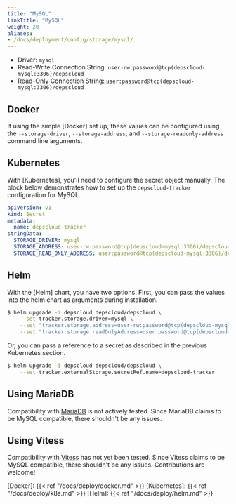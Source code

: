 ```yaml
---
title: "MySQL"
linkTitle: "MySQL"
weight: 20
aliases:
- /docs/deployment/config/storage/mysql/
---
```


* Driver: `mysql`
* Read-Write Connection String: `user-rw:password@tcp(depscloud-mysql:3306)/depscloud`
* Read-Only Connection String: `user:password@tcp(depscloud-mysql:3306)/depscloud`

## Docker

If using the simple [Docker] set up, these values can be configured using the `--storage-driver`, `--storage-address`, and `--storage-readonly-address` command line arguments.

## Kubernetes

With [Kubernetes], you'll need to configure the secret object manually.
The block below demonstrates how to set up the `depscloud-tracker` configuration for MySQL.

```yaml
apiVersion: v1
kind: Secret
metadata:
  name: depscloud-tracker
stringData:
  STORAGE_DRIVER: mysql
  STORAGE_ADDRESS: user-rw:password@tcp(depscloud-mysql:3306)/depscloud
  STORAGE_READ_ONLY_ADDRESS: user:password@tcp(depscloud-mysql:3306)/depscloud
```

## Helm

With the [Helm] chart, you have two options.
First, you can pass the values into the helm chart as arguments during installation.

```bash
$ helm upgrade -i depscloud depscloud/depscloud \
    --set tracker.storage.driver=mysql \
    --set "tracker.storage.address=user-rw:password@tcp(depscloud-mysql:3306)/depscloud" \
    --set "tracker.storage.readOnlyAddress=user:password@tcp(depscloud-mysql:3306)/depscloud"
```

Or, you can pass a reference to a secret as described in the previous Kubernetes section.

```bash
$ helm upgrade -i depscloud depscloud/depscloud \
    --set tracker.externalStorage.secretRef.name=depscloud-tracker
```

## Using MariaDB

Compatibility with [MariaDB] is not actively tested.
Since MariaDB claims to be MySQL compatible, there shouldn't be any issues.

## Using Vitess

Compatibility with [Vitess] has not yet been tested.
Since Vitess claims to be MySQL compatible, there shouldn't be any issues.
Contributions are welcome!

[Docker]: {{< ref "/docs/deploy/docker.md" >}}
[Kubernetes]: {{< ref "/docs/deploy/k8s.md" >}}
[Helm]: {{< ref "/docs/deploy/helm.md" >}}

[MySQL]: https://www.mysql.com/
[MariaDB]: https://mariadb.org/
[Vitess]: https://vitess.io/
